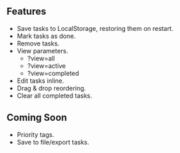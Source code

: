 ## Features
- Save tasks to LocalStorage, restoring them on restart.
- Mark tasks as done.
- Remove tasks.
- View parameters.
  - ?view=all
  - ?view=active
  - ?view=completed
- Edit tasks inline.
- Drag & drop reordering.
- Clear all completed tasks.

## Coming Soon
- Priority tags.
- Save to file/export tasks.
